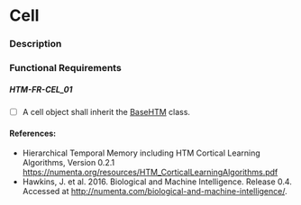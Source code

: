 
# Cell

### Description

### Functional Requirements

##### HTM-FR-CEL_01
- [ ] A cell object shall inherit the [BaseHTM](./req_basehtm.md) class.

#### References:
* Hierarchical Temporal Memory including HTM Cortical Learning Algorithms,
Version 0.2.1 https://numenta.org/resources/HTM_CorticalLearningAlgorithms.pdf
* Hawkins, J. et al. 2016. Biological and Machine Intelligence.
Release 0.4. Accessed at http://numenta.com/biological-and-machine-intelligence/.
